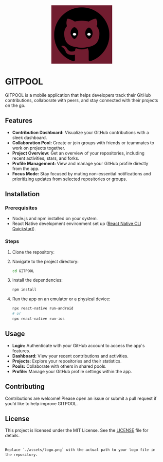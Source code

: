 <p align="center">
  <img src="./assets/GITPOOL.jpg" alt="GITPOOL Logo" width="200" />
</p>


# GITPOOL

GITPOOL is a mobile application that helps developers track their GitHub contributions, collaborate with peers, and stay connected with their projects on the go.

## Features

- **Contribution Dashboard:** Visualize your GitHub contributions with a sleek dashboard.
- **Collaboration Pool:** Create or join groups with friends or teammates to work on projects together.
- **Project Overview:** Get an overview of your repositories, including recent activities, stars, and forks.
- **Profile Management:** View and manage your GitHub profile directly from the app.
- **Focus Mode:** Stay focused by muting non-essential notifications and prioritizing updates from selected repositories or groups.

## Installation

### Prerequisites

- Node.js and npm installed on your system.
- React Native development environment set up ([React Native CLI Quickstart](https://reactnative.dev/docs/environment-setup)).

### Steps

1. Clone the repository:

2. Navigate to the project directory:
   ```bash
   cd GITPOOL
   ```

3. Install the dependencies:
   ```bash
   npm install
   ```

4. Run the app on an emulator or a physical device:
   ```bash
   npx react-native run-android
   # or
   npx react-native run-ios
   ```

## Usage

- **Login:** Authenticate with your GitHub account to access the app's features.
- **Dashboard:** View your recent contributions and activities.
- **Projects:** Explore your repositories and their statistics.
- **Pools:** Collaborate with others in shared pools.
- **Profile:** Manage your GitHub profile settings within the app.

## Contributing

Contributions are welcome! Please open an issue or submit a pull request if you'd like to help improve GITPOOL.

## License

This project is licensed under the MIT License. See the [LICENSE](LICENSE) file for details.
```

Replace `./assets/logo.png` with the actual path to your logo file in the repository.